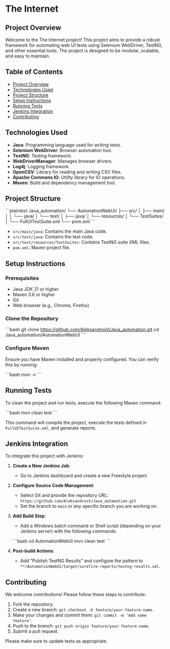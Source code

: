 
# The Internet

## Project Overview

Welcome to the The Internet project! This project aims to provide a robust framework for automating web UI tests using Selenium WebDriver, TestNG, and other essential tools. The project is designed to be modular, scalable, and easy to maintain.

## Table of Contents

- [Project Overview](#project-overview)
- [Technologies Used](#technologies-used)
- [Project Structure](#project-structure)
- [Setup Instructions](#setup-instructions)
- [Running Tests](#running-tests)
- [Jenkins Integration](#jenkins-integration)
- [Contributing](#contributing)

## Technologies Used

- **Java**: Programming language used for writing tests.
- **Selenium WebDriver**: Browser automation tool.
- **TestNG**: Testing framework.
- **WebDriverManager**: Manages browser drivers.
- **Log4j**: Logging framework.
- **OpenCSV**: Library for reading and writing CSV files.
- **Apache Commons IO**: Utility library for IO operations.
- **Maven**: Build and dependency management tool.

## Project Structure

\`\`\`plaintext
Java_automation/
└── AutomationWebUI/
    ├── src/
    │   ├── main/
    │   │   └── java/
    │   └── test/
    │       ├── java/
    │       └── resources/
    │           └── TestSuites/
    │               └── FullUITestSuite.xml
    └── pom.xml
\`\`\`

- `src/main/java`: Contains the main Java code.
- `src/test/java`: Contains the test code.
- `src/test/resources/TestSuites`: Contains TestNG suite XML files.
- `pom.xml`: Maven project file.

## Setup Instructions

### Prerequisites

- Java JDK 21 or higher
- Maven 3.6 or higher
- Git
- Web browser (e.g., Chrome, Firefox)

### Clone the Repository

\`\`\`bash
git clone https://github.com/AleksandrosV/Java_automation.git
cd Java_automation/AutomationWebUI
\`\`\`

### Configure Maven

Ensure you have Maven installed and properly configured. You can verify this by running:

\`\`\`bash
mvn -v
\`\`\`

## Running Tests

To clean the project and run tests, execute the following Maven command:

\`\`\`bash
mvn clean test
\`\`\`

This command will compile the project, execute the tests defined in `FullUITestSuite.xml`, and generate reports.

## Jenkins Integration

To integrate this project with Jenkins:

1. **Create a New Jenkins Job**:
   - Go to Jenkins dashboard and create a new Freestyle project.

2. **Configure Source Code Management**:
   - Select Git and provide the repository URL: `https://github.com/AleksandrosV/Java_automation.git`
   - Set the branch to `main` or any specific branch you are working on.

3. **Add Build Step**:
   - Add a Windows batch command or Shell script (depending on your Jenkins server) with the following commands:

   \`\`\`bash
   cd AutomationWebUI
   mvn clean test
   \`\`\`

4. **Post-build Actions**:
   - Add "Publish TestNG Results" and configure the pattern to `**/AutomationWebUI/target/surefire-reports/testng-results.xml`.

## Contributing

We welcome contributions! Please follow these steps to contribute:

1. Fork the repository.
2. Create a new branch: `git checkout -b feature/your-feature-name`.
3. Make your changes and commit them: `git commit -m 'Add some feature'`.
4. Push to the branch: `git push origin feature/your-feature-name`.
5. Submit a pull request.

Please make sure to update tests as appropriate.

